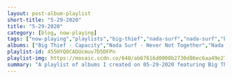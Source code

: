 ```yaml
---
layout: post-album-playlist
short-title: "5-29-2020"
title: "5-29-2020"
category: [blog, now-playing]
tags: ["now-playing","playlists","big-thief","nada-surf","nada-surf","bon-iver","various-artists","inclination","mock-orange","a-day-to-remember","travis-barker,-wiz-khalifa","taking-back-sunday","broken-social-scene"]
albums: ["Big Thief - Capacity","Nada Surf - Never Not Together","Nada Surf - You Know Who You Are","Bon Iver - Blood Bank EP (10th Anniversary Edition)","Various Artists - The Concept of Time Travel","Inclination - When Fear Turns to Confidence","Mock Orange - The Bridge","A Day To Remember - Homesick","Travis Barker, Wiz Khalifa - Drums Drums Drums","Taking Back Sunday - Tidal Wave B-Sides","Broken Social Scene - You Forgot It In People"]
playlist-id: 455HYQ0CADUcmuv7D5DFPn
playlist-img: https://mosaic.scdn.co/640/ab67616d0000b2730d86ec6aa49e27bcc92b87f1ab67616d0000b2734ea56ef453ce4f457f6ebd42ab67616d0000b273cb86913a06f5ceb1a851cbe6ab67616d0000b273fa40d20e26e32757a60e8b89
summary: "A playlist of albums I created on 05-29-2020 featuring Big Thief, Nada Surf, Nada Surf, Bon Iver, Various Artists, Inclination, Mock Orange, A Day To Remember, Travis Barker, Wiz Khalifa, Taking Back Sunday, and Broken Social Scene"
---
```

